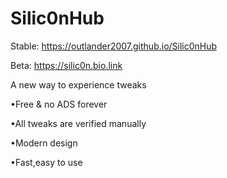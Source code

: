 # Silic0nHub
Stable: https://outlander2007.github.io/Silic0nHub 

Beta: https://silic0n.bio.link 

A new way to experience tweaks

•Free & no ADS forever

•All tweaks are verified manually

•Modern design

•Fast,easy to use


